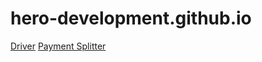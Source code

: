 # hero-development.github.io

[Driver](https://hero-development.github.io/driver/)
[Payment Splitter](https://hero-development.github.io/payment-splitter/)
